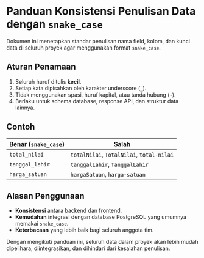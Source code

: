 # Panduan Konsistensi Penulisan Data dengan `snake_case`

Dokumen ini menetapkan standar penulisan nama field, kolom, dan kunci data di seluruh proyek agar menggunakan format `snake_case`.

## Aturan Penamaan
1. Seluruh huruf ditulis **kecil**.
2. Setiap kata dipisahkan oleh karakter underscore (`_`).
3. Tidak menggunakan spasi, huruf kapital, atau tanda hubung (`-`).
4. Berlaku untuk schema database, response API, dan struktur data lainnya.

## Contoh
| Benar (`snake_case`) | Salah |
|----------------------|-------|
| `total_nilai`        | `totalNilai`, `TotalNilai`, `total-nilai` |
| `tanggal_lahir`      | `tanggalLahir`, `TanggalLahir` |
| `harga_satuan`       | `hargaSatuan`, `harga-satuan` |

## Alasan Penggunaan
- **Konsistensi** antara backend dan frontend.
- **Kemudahan** integrasi dengan database PostgreSQL yang umumnya memakai `snake_case`.
- **Keterbacaan** yang lebih baik bagi seluruh anggota tim.

Dengan mengikuti panduan ini, seluruh data dalam proyek akan lebih mudah dipelihara, diintegrasikan, dan dihindari dari kesalahan penulisan.

